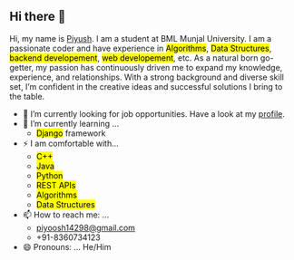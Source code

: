 ## Hi there 👋
Hi, my name is [Piyush](https://piyush14298.github.io/). I am a student at BML Munjal University. I am a passionate coder and have experience in <mark>Algorithms</mark>, <mark>Data Structures</mark>, <mark>backend developement</mark>, <mark>web developement</mark>, etc. As a natural born go-getter, my passion has continuously driven me to expand my knowledge, experience, and relationships. With a strong background and diverse skill set, I’m confident in the creative ideas and successful solutions I bring to the table. 


<!-- **piyush14298/piyush14298** is a ✨ _special_ ✨ repository because its `README.md` (this file) appears on your GitHub profile. -->

<!-- Here are some ideas to get you started: -->

- 🔭 I’m currently looking for job opportunities. Have a look at my [profile](https://piyush14298.github.io/).
- 🌱 I’m currently learning ...
    - <mark>Django</mark> framework
- ⚡ I am comfortable with...
    - <mark>C++</mark>
    - <mark>Java</mark>
    - <mark>Python</mark>
    - <mark>REST APIs</mark>
    - <mark>Algorithms</mark>
    - <mark>Data Structures</mark>
- 📫 How to reach me: ...
    - piyoosh14298@gmail.com
    - +91-8360734123
- 😄 Pronouns: ...
    He/Him


